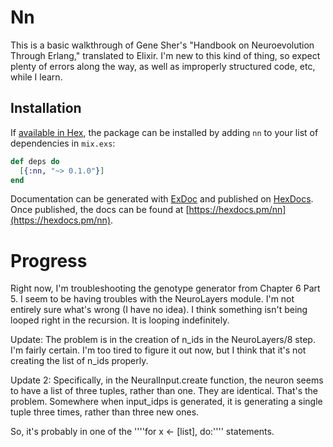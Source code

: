 # Nn
This is a basic walkthrough of Gene Sher's "Handbook on Neuroevolution
Through Erlang," translated to Elixir. I'm new to this kind of thing, 
so expect plenty of errors along the way, as well as improperly structured
code, etc, while I learn. 


## Installation

If [available in Hex](https://hex.pm/docs/publish), the package can be installed
by adding `nn` to your list of dependencies in `mix.exs`:

```elixir
def deps do
  [{:nn, "~> 0.1.0"}]
end
```

Documentation can be generated with [ExDoc](https://github.com/elixir-lang/ex_doc)
and published on [HexDocs](https://hexdocs.pm). Once published, the docs can
be found at [https://hexdocs.pm/nn](https://hexdocs.pm/nn).

# Progress

Right now, I'm troubleshooting the genotype generator from Chapter 6 Part 5. 
I seem to be having troubles with the NeuroLayers module. I'm not entirely
sure what's wrong (I have no idea). I think something isn't being looped
right in the recursion. It is looping indefinitely.

Update: The problem is in the creation of n_ids in the NeuroLayers/8 step.
I'm fairly certain. I'm too tired to figure it out now, but I think
that it's not creating the list of n_ids properly.

Update 2: Specifically, in the NeuralInput.create function, the neuron seems
to have a list of three tuples, rather than one. They are identical.
That's the problem. Somewhere when input_idps is generated, it is generating
a single tuple three times, rather than three new ones.

So, it's probably in one of the ''''for x <- [list], do:'''' statements.
